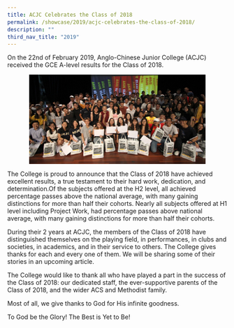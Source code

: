 ```yaml
---
title: ACJC Celebrates the Class of 2018
permalink: /showcase/2019/acjc-celebrates-the-class-of-2018/
description: ""
third_nav_title: "2019"
---
```

On the 22nd of February 2019, Anglo-Chinese Junior College (ACJC) received the GCE A-level results for the Class of 2018.

<style>  
img {  
  display: block;  
  margin-left: auto;  
  margin-right: auto;  
}  
</style>  
<img style="width:80%;" src="/images/IMG_4342.jpeg">  
  


The College is proud to announce that the Class of 2018 have achieved excellent results, a true testament to their hard work, dedication, and determination.Of the subjects offered at the H2 level, all achieved percentage passes above the national average, with many gaining distinctions for more than half their cohorts. Nearly all subjects offered at H1 level including Project Work, had percentage passes above national average, with many gaining distinctions for more than half their cohorts.

  

During their 2 years at ACJC, the members of the Class of 2018 have distinguished themselves on the playing field, in performances, in clubs and societies, in academics, and in their service to others. The College gives thanks for each and every one of them. We will be sharing some of their stories in an upcoming article.

  

The College would like to thank all who have played a part in the success of the Class of 2018: our dedicated staff, the ever-supportive parents of the Class of 2018, and the wider ACS and Methodist family.

  

Most of all, we give thanks to God for His infinite goodness.

  

To God be the Glory! The Best is Yet to Be!